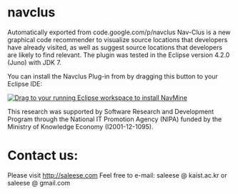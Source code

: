 # navclus
Automatically exported from code.google.com/p/navclus
Nav-Clus is a new graphical code recommender to visualize source locations that developers have already visited, as well as suggest source locations that developers are likely to find relevant. The plugin was tested in the Eclipse version 4.2.0 (Juno) with JDK 7.

You can install the Navclus Plug-in from by dragging this button to your Eclipse IDE:

<a href="http://marketplace.eclipse.org/marketplace-client-intro?mpc_install=1475510" class="drag" title="Drag to your running Eclipse workspace to install NavMine"><img src="https://marketplace.eclipse.org/sites/all/themes/solstice/_themes/solstice_marketplace/public/images/btn-install.png" alt="Drag to your running Eclipse workspace to install NavMine" /></a>




This research was supported by Software Research and Development Program through the National IT Promotion Agency (NIPA) funded by the Ministry of Knowledge Economy (I2001-12-1095).

# Contact us:

Please visit http://saleese.com
Feel free to e-mail: saleese @ kaist.ac.kr or saleese @ gmail.com
